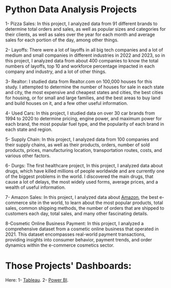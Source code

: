 # Python Data Analysis Projects
1- Pizza Sales: In this project, I analyzed data from 91 different brands to determine total orders and sales, as well as popular sizes and categories for their clients, as well as sales over the year for each month and average sales for each portion of the day, among other things. 
<br />

2- Layoffs: There were a lot of layoffs in all big tech companies and a lot of medium and small companies in different industries in 2022 and 2023, so in this project, I analyzed data from about 400 companies to know the total numbers of layoffs, top 10 and workforce percentage impacted in each company and industry, and a lot of other things.
<br />

3- Realtor: I studied data from Realtor.com on 100,000 houses for this study. I attempted to determine the number of houses for sale in each state and city, the most expensive and cheapest states and cities, the best cities for housing, or for small and large families, and the best areas to buy land and build houses on it, and a few other useful information.
<br />

4- Used Cars: In this project, I studied data on over 30 car brands from 1994 to 2020 to determine pricing, engine power, and maximum power for each brand, the most popular fuel type, and the popularity of each brand in each state and region.
<br />

5- Supply Chain: In this project, I analyzed data from 100 companies and their supply chains, as well as their products, orders, number of sold products, prices, manufacturing location, transportation routes, costs, and various other factors. 
<br />

6- Durgs: The first healthcare project, In this project, I analyzed data about drugs, which have killed millions of people worldwide and are currently one of the biggest problems in the world. I discovered the main drugs, that cause a lot of delays, the most widely used forms, average prices, and a wealth of useful information. 
<br />

7- Amazon Sales: In this project, I analyzed data about [Amazon](https://www.amazon.com/), the best e-commerce site in the world, to learn about the most popular products, total sales, common shipping methods, the number of orders that are shipped to customers each day, total sales, and many other fascinating details.
<br />

8-Cosmetic Online Business Payment:
In this project, I analyzed a comprehensive dataset from a cosmetic online business that operated in 2021. This dataset encompasses real-world payment transactions, providing insights into consumer behavior, payment trends, and order dynamics within the e-commerce cosmetics sector.
<br />

# Those Projects' Dashboards: 
Here: 
1- [Tableau](https://public.tableau.com/app/profile/yasser.alansary#!/).
2- [Power BI](https://mavenanalytics.io/profile/Yasser-Alansary/178850585).
